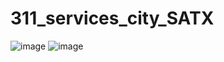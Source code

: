 # 311_services_city_SATX

![image](https://github.com/yassmin1/311_services_city_SATX/assets/38767315/96a01a35-d33a-4916-a0c2-43562247bfd3)
![image](https://github.com/yassmin1/311_services_city_SATX/assets/38767315/0cde7299-68f9-4865-9991-baf12f978762)


